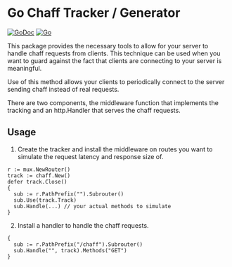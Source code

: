 # Go Chaff Tracker / Generator

[![GoDoc](https://img.shields.io/badge/go-documentation-blue.svg?style=flat-square)](https://pkg.go.dev/github.com/mikehelmick/go-chaff@v0.1.2?tab=doc)
[![Go](https://github.com/mikehelmick/go-chaff/workflows/Go/badge.svg?event=push)](https://github.com/mikehelmick/go-chaff/actions?query=workflow%3AGo)

This package provides the necessary tools to allow for your server to handle
chaff requests from clients. This technique can be used when you want to guard
against the fact that clients are connecting to your server is meaningful.

Use of this method allows your clients to periodically connect to the server
sending chaff instead of real requests.

There are two components, the middleware function that implements the tracking
and an http.Handler that serves the chaff requests.

## Usage

1. Create the tracker and install the middleware on routes you want to
   simulate the request latency and response size of.

```golang
r := mux.NewRouter()
track := chaff.New()
defer track.Close()
{
  sub := r.PathPrefix("").Subrouter()
  sub.Use(track.Track)
  sub.Handle(...) // your actual methods to simulate
}
```

2. Install a handler to handle the chaff requests.

```golang
{
  sub := r.PathPrefix("/chaff").Subrouter()
  sub.Handle("", track).Methods("GET")
}
```
